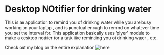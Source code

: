 
# Desktop NOtifier for drinking water

This is an application to remind you of drinking water while you are busy working on your laptop , and is punctual enough to remind on whatever time you set the interval for. This application basically uses 'plyer' module to make a desktop notifier for a task like reminding you of drinking water , etc.



Check out my blog on the entire explanation ![here](link)

